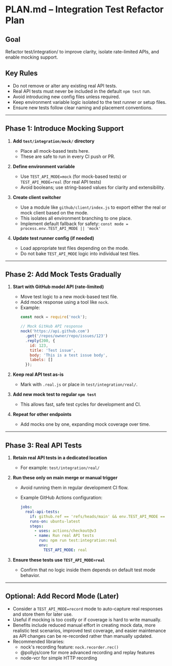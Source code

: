 # PLAN.md – Integration Test Refactor Plan

## Goal

Refactor test/integration/ to improve clarity, isolate rate-limited APIs, and enable mocking support.

## Key Rules

- Do not remove or alter any existing real API tests.
- Real API tests must never be included in the default `npm test` run.
- Avoid introducing new config files unless required.
- Keep environment variable logic isolated to the test runner or setup files.
- Ensure new tests follow clear naming and placement conventions.

---

## Phase 1: Introduce Mocking Support

1. **Add `test/integration/mock/` directory**
   - Place all mock-based tests here.
   - These are safe to run in every CI push or PR.

2. **Define environment variable**
   - Use `TEST_API_MODE=mock` (for mock-based tests) or `TEST_API_MODE=real` (for real API tests)
   - Avoid booleans; use string-based values for clarity and extensibility.

3. **Create client switcher**
   - Use a module like `github/client/index.js` to export either the real or mock client based on the mode.
   - This isolates all environment branching to one place.
   - Implement default fallback for safety: `const mode = process.env.TEST_API_MODE || 'mock'`

4. **Update test runner config (if needed)**
   - Load appropriate test files depending on the mode.
   - Do not bake `TEST_API_MODE` logic into individual test files.

---

## Phase 2: Add Mock Tests Gradually

1. **Start with GitHub model API (rate-limited)**
   - Move test logic to a new mock-based test file.
   - Add mock response using a tool like `nock`.
   - Example:
     ```javascript
     const nock = require('nock');
     
     // Mock GitHub API response
     nock('https://api.github.com')
       .get('/repos/owner/repo/issues/123')
       .reply(200, {
         id: 123,
         title: 'Test issue',
         body: 'This is a test issue body',
         labels: []
       });
     ```

2. **Keep real API test as-is**
   - Mark with `.real.js` or place in `test/integration/real/`.

3. **Add new mock test to regular `npm test`**
   - This allows fast, safe test cycles for development and CI.

4. **Repeat for other endpoints**
   - Add mocks one by one, expanding mock coverage over time.

---

## Phase 3: Real API Tests

1. **Retain real API tests in a dedicated location**
   - For example: `test/integration/real/`

2. **Run these only on main merge or manual trigger**
   - Avoid running them in regular development CI flow.
   - Example GitHub Actions configuration:
     
     ```yaml
     jobs:
       real-api-tests:
         if: github.ref == 'refs/heads/main' && env.TEST_API_MODE == 'real'
         runs-on: ubuntu-latest
         steps:
           - uses: actions/checkout@v3
           - name: Run real API tests
             run: npm run test:integration:real
             env:
               TEST_API_MODE: real
     ```

3. **Ensure these tests use `TEST_API_MODE=real`**
   - Confirm that no logic inside them depends on default test mode behavior.

---

## Optional: Add Record Mode (Later)

- Consider a `TEST_API_MODE=record` mode to auto-capture real responses and store them for later use.
- Useful if mocking is too costly or if coverage is hard to write manually.
- Benefits include reduced manual effort in creating mock data, more realistic test scenarios, improved test coverage, and easier maintenance as API changes can be re-recorded rather than manually updated.
- Recommended libraries:
  - nock's recording feature: `nock.recorder.rec()`
  - @pollyjs/core for more advanced recording and replay features
  - node-vcr for simple HTTP recording
